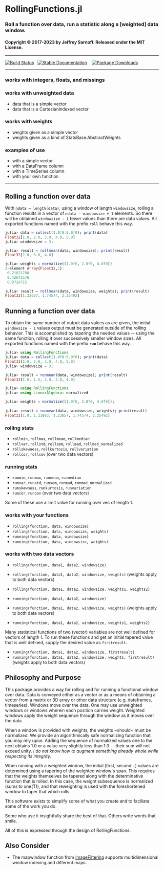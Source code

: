 # RollingFunctions.jl

### Roll a function over data, run a statistic along a [weighted] data window.

#### Copyright © 2017-2023 by Jeffrey Sarnoff.  Released under the MIT License.

-----



[![Build Status](https://travis-ci.org/JeffreySarnoff/RollingFunctions.jl.svg?branch=main)](https://travis-ci.org/JeffreySarnoff/RollingFunctions.jl)&nbsp;&nbsp;&nbsp;[![Stable Documentation](https://img.shields.io/badge/docs-stable-blue.svg)](https://JeffreySarnoff.github.io/RollingFunctions.jl/dev)&nbsp;&nbsp;&nbsp;
[![Package Downloads](https://shields.io/endpoint?url=https://pkgs.genieframework.com/api/v1/badge/DoubleFloats)](https://pkgs.genieframework.com?packages=DoubleFloats&startdate=2015-12-30&enddate=2040-12-31)

-----
### works with integers, floats, and missings

### works with unweighted data
- data that is a simple vector
- data that is a CartesianIndexed vector

### works with weights
- weights given as a simple vector
- weights given as a kind of StatsBase.AbstractWeights

### examples of use
- with a simple vector
- with a DataFrame column
- with a TimeSeries column
- with your own function

---------

## Rolling a function over data

With `ndata = length(data)`, using a window of length `windowsize`, rolling a function results in a vector of `ndata - windowsize + 1` elements.  So there will be obtained `windowsize - 1` fewer values than there are data values. All exported functions named with the prefix __`roll`__ behave this way.

```julia
julia> data = collect(1.0f0:5.0f0); print(data)
Float32[1.0, 2.0, 3.0, 4.0, 5.0]
julia> windowsize = 3;

julia> result = rollmean(data, windowsize); print(result)
Float32[2.0, 3.0, 4.0]
```

```julia
julia> weights = normalize([1.0f0, 2.0f0, 4.0f0])
3-element Array{Float32,1}:
 0.21821788
 0.43643576
 0.8728715 
 
julia> result = rollmean(data, windowsize, weights); print(result)
Float32[1.23657, 1.74574, 2.25492]
```

## Running a function over data

To obtain the same number of output data values as are given, the initial `windowsize - 1` values output must be generated outside of the rolling behavior.  This is accomplished by tapering the needed values -- using the same function, rolling it over successively smaller window sizes.  All exported functions named with the prefix __`run`__ behave this way.

```julia
julia> using RollingFunctions
julia> data = collect(1.0f0:5.0f0); print(data)
Float32[1.0, 2.0, 3.0, 4.0, 5.0]
julia> windowsize = 3;

julia> result = runmean(data, windowsize); print(result)
Float32[1.0, 1.5, 2.0, 3.0, 4.0]
```

```julia
julia> using RollingFunctions
julia> using LinearAlgebra: normalized

julia> weights = normalize([1.0f0, 2.0f0, 4.0f0]);
 
julia> result = runmean(data, windowsize, weights); print(result)
Float32[1.0, 1.11803, 1.23657, 1.74574, 2.25492]
```

### rolling stats
- `rollmin`, `rollmax`, `rollmean`, `rollmedian`
- `rollvar`, `rollstd`, `rollsem`, `rollmad`, `rollmad_normalized`
- `rollskewness`, `rollkurtosis`, `rollvariation`
- `rollcor`, `rollcov` (over two data vectors)

### running stats
- `runmin`, `runmax`, `runmean`, `runmedian`
- `runvar`, `runstd`, `runsem`, `runmad`, `runmad_normalized`
- `runskewness`, `runkurtosis`, `runvariation`
- `runcor`, `runcov` (over two data vectors)

Some of these use a limit value for running over vec of length 1.

### works with your functions
- `rolling(function, data, windowsize)`
- `rolling(function, data, windowsize, weights)`
- `running(function, data, windowsize)`
- `running(function, data, windowsize, weights)`

### works with two data vectors
- `rolling(function, data1, data2, windowsize)`
- `rolling(function, data1, data2, windowsize, weights)`  (weights apply to both data vectors)
- `rolling(function, data1, data2, windowsize, weights1, weights2)`

- `running(function, data1, data2, windowsize)`
- `running(function, data1, data2, windowsize, weights)`  (weights apply to both data vectors)
- `running(function, data1, data2, windowsize, weights1, weights2)`

Many statistical functions of two (vector) variables are not well defined for vectors of length 1. To run these functions and get an initial tapered value that is well defined, supply the desired value as `firstresult`.

- `running(function, data1, data2, windowsize, firstresult)`
- `running(function, data1, data2, windowsize, weights, firstresult)`  (weights apply to both data vectors)

## Philosophy and Purpose

This package provides a way for rolling and for running a functional window over data.  Data is conveyed either as a vector or as a means of obtaining a vector from a matrix or 3D array or other data structure (e.g. dataframes, timeseries).  Windows move over the data.  One may use unweighted windows or windows wherein each position carries weight. Weighted windows apply the weight sequence through the window as it moves over the data.

When a window is provided with weights, the weights ~should~ must be normalized. We provide an algorithmically safe normalizing function that you may rely upon. Adding the sequence of normalized values one to the next obtains 1.0 or a value very slightly less than 1.0 -- their sum will not exceed unity.
_I do not know how to augment something already whole while respecting its integrity._

When running with a weighted window, the initial (first, second ..) values are determined using a tapering of the weighted window's span.  This requires that the weights themselves be tapered along with the determinative function that is rolled.  In this case, the weight subsequence is normalized (sums to one(T)), and that reweighting is used with the foreshortened window to taper that which rolls.

This software exists to simpilfy some of what you create and to faciliate some of the work you do. 

Some who use it insightfully share the best of that. Others write words that smile. 

All of this is expressed through the design of RollingFunctions.



## Also Consider

 - The mapwindow function from [ImageFiltering](https://github.com/JuliaImages/ImageFiltering.jl)
    supports multidimensional window indexing and different maps.
    
